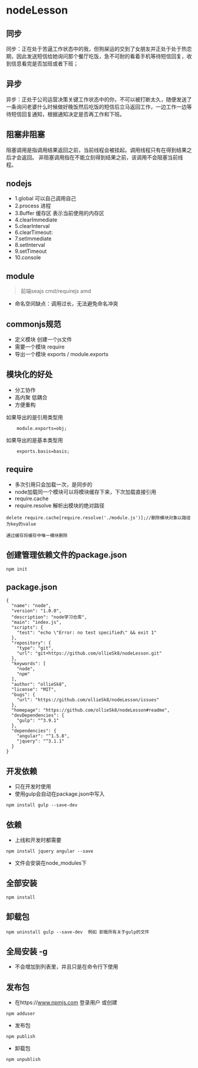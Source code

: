 # nodeLesson
## 同步
同步：正在处于苦逼工作状态中的我，但狗屎运的交到了女朋友并正处于处于热恋期，因此发送短信给她询问那个餐厅吃饭，急不可耐的看着手机等待短信回复，收到信息看完是否加班或者下班；
## 异步
异步：正处于公司运营决策关键工作状态中的你，不可以被打断太久，随便发送了一条询问老婆什么时候做好晚饭然后吃饭的短信后立马返回工作，一边工作一边等待短信回复通知，根据通知决定是否再工作和下班。
## 阻塞非阻塞
阻塞调用是指调用结果返回之前，当前线程会被挂起。调用线程只有在得到结果之后才会返回。
非阻塞调用指在不能立刻得到结果之前，该调用不会阻塞当前线程。
## nodejs
*  1.global 可以自己调用自己
*  2.process 进程
*  3.Buffer 缓存区 表示当前使用的内存区
*  4.clearImmediate
*  5.clearInterval
*  6.clearTimeout:
*  7.setImmediate
*  8.setInterval
*  9.setTimeout
*  10.console
## module
> 前端seajs cmd/requirejs amd

- 命名空间缺点：调用过长，无法避免命名冲突
    
## commonjs规范

- 定义模块
创建一个js文件
- 需要一个模块
require
- 导出一个模块
exports / module.exports

## 模块化的好处
- 分工协作
- 高内聚 低耦合
- 方便重构

如果导出的是引用类型用
```
    module.exports=obj;
```
如果导出的是基本类型用
```
    exports.basis=basis;
```
## require 
- 多次引用只会加载一次，是同步的
- node加载同一个模块可以将模块缓存下来，下次加载直接引用
- require.cache 
- require.resolve 解析出模块的绝对路径
```
delete require.cache[require.resolve('./module.js')];//删除模块对象以路径为key的value

通过缓存将缓存中唯一模块删除
```

## 创建管理依赖文件的package.json
```
npm init
```
## package.json
```
{
  "name": "node",
  "version": "1.0.0",
  "description": "node学习仓库",
  "main": "index.js",
  "scripts": {
    "test": "echo \"Error: no test specified\" && exit 1"
  },
  "repository": {
    "type": "git",
    "url": "git+https://github.com/ollieSk8/nodeLesson.git"
  },
  "keywords": [
    "node",
    "npm"
  ],
  "author": "ollieSk8",
  "license": "MIT",
  "bugs": {
    "url": "https://github.com/ollieSk8/nodeLesson/issues"
  },
  "homepage": "https://github.com/ollieSk8/nodeLesson#readme",
  "devDependencies": {
    "gulp": "^3.9.1"
  },
  "dependencies": {
    "angular": "^1.5.8",
    "jquery": "^3.1.1"
  }
}

```
## 开发依赖
- 只在开发时使用
- 使用gulp会自动在package.json中写入
```
npm install gulp --save-dev
``` 
## 依赖
- 上线和开发时都需要
```
npm install jquery angular --save
```
- 文件会安装在node_modules下
## 全部安装
```
npm install
```
## 卸载包
```
npm uninstall gulp --save-dev  例如 卸载所有关于gulp的文件
```
## 全局安装 -g
- 不会增加到列表里，并且只是在命令行下使用
## 发布包
- 在https://www.npmjs.com 登录用户 或创建
```
npm adduser
```
- 发布包
```
npm publish
```
- 卸载包
```
npm unpublish
``` 